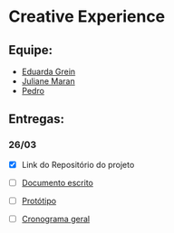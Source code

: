 # Creative Experience

## Equipe:

- [Eduarda Grein](https://github.com/doardaGrein)  
- [Juliane Maran](https://github.com/JulianeMaran32)  
- [Pedro](https://github.com/oPeeedro)  

## Entregas:  

### 26/03  

- [x] Link do Repositório do projeto  
- [ ] [Documento escrito]()  
- [ ] [Protótipo]()  
- [ ] [Cronograma geral]()  



